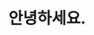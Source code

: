 <!DOCTYPE html>
<html>
  <head>
    <meta charset="UTF-8">
  </head>
  <body>
    <h1>안녕하세요.</h1>
  </body>
</html>
